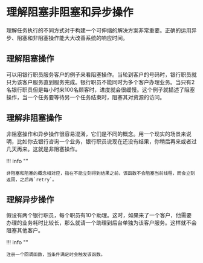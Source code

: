 # 理解阻塞非阻塞和异步操作

理解任务执行的不同方式对于构建一个可伸缩的解决方案非常重要。正确的运用异步、阻塞和非阻塞操作能大大改善系统的响应时间。

## 理解阻塞操作

可以用银行职员服务客户的例子来看阻塞操作。当轮到客户的号码时，银行职员就只为该客户服务直到服务完成。银行职员不能同时为多个客户办理业务。当只有2名银行职员但是每小时来100名顾客时，进度就会很缓慢。这个例子就描述了阻塞操作，当一个任务要等待另一个任务结束时，阻塞其对资源的访问。

## 理解非阻塞操作

非阻塞操作和异步操作很容易混淆，它们是不同的概念。用一个现实的场景来说明，比如你去银行咨询一个业务，银行职员说现在还没有结果，你稍后再来或者过几天再来。这就是非阻塞操作。

!!! info ""

    非阻塞和阻塞的概念相对应，指在不能立刻得到结果之前，该函数不会阻塞当前线程，而会立刻返回，之后再`retry`。

## 理解异步操作

假设有两个银行职员，每个职员有10个助理。这时，如果来了一个客户，他需要办理的业务耗时比较长，那么就请一个助理到后台单独为该客户服务。这样就不会阻塞其他客户。

!!! info ""

    注册一个回调函数，当条件满足时会触发该函数。

